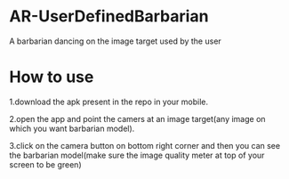# AR-UserDefinedBarbarian
A barbarian dancing on the image target used by the user


# How to use
1.download the apk present in the repo in your mobile. 

2.open the app and point the camers at an image target(any image on which you want barbarian model).

3.click on the camera button on bottom right corner and then you can see the barbarian model(make sure the image quality meter at top of your screen to be green)
